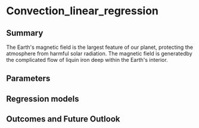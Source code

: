 # Convection_linear_regression

## Summary
The Earth's magnetic field is the largest feature of our planet, protecting the atmosphere from harmful solar radiation. The magnetic field is generatedby the complicated
flow of liquin iron deep within the Earth's interior. 

## Parameters 

## Regression models

## Outcomes and Future Outlook

